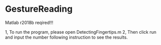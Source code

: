 # GestureReading

Matlab r2018b reqired!!!

1, To run the program, please open DetectingFingertips.m
2, Then click run and input the number following instruction to see the results. 

